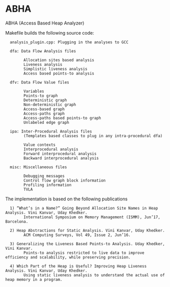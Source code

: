 # ABHA
ABHA (Access Based Heap Analyzer)

Makefile builds the following source code:

      analysis_plugin.cpp: Plugging in the analyses to GCC

      dfa: Data Flow Analysis files 

            Allocation sites based analysis
            Liveness analysis
            Simplistic liveness analysis
            Access based points-to analysis
      
      dfv: Data Flow Value files

            Variables
            Points-to graph
            Deterministic graph
            Non-deterministic graph
            Access-based graph
            Access-paths graph
            Access-paths based points-to graph
            Unlabeled edge graph
      
      ipa: Inter-Procedural Analysis files
            (Templates based classes to plug in any intra-procedural dfa)
      
            Value contexts
            Interprocedural analysis
            Forward interprocedural analysis
            Backward interprocedural analysis
      
      misc: Miscellaneous files
 
            Debugging messages
            Control flow graph block information
            Profiling information
            TVLA
 
The implementation is based on the following publications

      1) ”What’s in a Name?” Going Beyond Allocation Site Names in Heap Analysis. Vini Kanvar, Uday Khedker.
            International Symposium on Memory Management (ISMM), Jun’17, Barcelona.

      2) Heap Abstractions for Static Analysis. Vini Kanvar, Uday Khedker.
            ACM Computing Surveys, Vol 49, Issue 2, Jun’16.
       
      3) Generalizing the Liveness Based Points-to Analysis. Uday Khedker, Vini Kanvar.
            Points-to analysis restricted to live data to improve efficiency and scalability, while preserving precision.
      
      4) Which Part of the Heap is Useful? Improving Heap Liveness Analysis. Vini Kanvar, Uday Khedker.
            Using static liveness analysis to understand the actual use of heap memory in a program.
